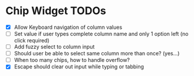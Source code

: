 # Chip Widget TODOs

- [x] Allow Keyboard navigation of column values
- [ ] Set value if user types complete column name and only 1 option left (no click required)
- [ ] Add fuzzy select to column input
- [ ] Should user be able to select same column more than once? (yes...)
- [ ] When too many chips, how to handle overflow?
- [x] Escape should clear out input while typing or tabbing
